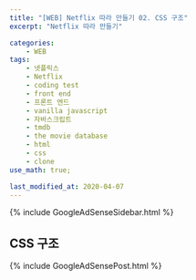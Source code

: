 ```yaml
---
title: "[WEB] Netflix 따라 만들기 02. CSS 구조"
excerpt: "Netflix 따라 만들기"

categories:
    - WEB
tags:
    - 넷플릭스
    - Netflix
    - coding test
    - front end
    - 프론트 엔드
    - vanilla javascript
    - 자바스크립트
    - tmdb
    - the movie database
    - html
    - css
    - clone
use_math: true;

last_modified_at: 2020-04-07  
---
```


{% include GoogleAdSenseSidebar.html %}  

## CSS 구조



{% include GoogleAdSensePost.html %}  

